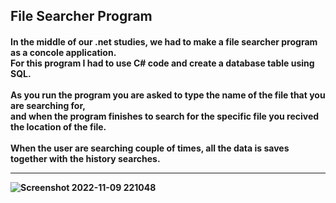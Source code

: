 <h2> File Searcher Program </h2>

<h4> In the middle of our .net studies, we had to make a file searcher program as a concole application. </br>
For this program I had to use C# code and create a database table using SQL. </br>
</br>
As you run the program you are asked to type the name of the file that you are searching for, </br>
and when the program finishes to search for the specific file you recived the location of the file. </br>
</br>
When the user are searching couple of times, all the data is saves together with the history searches. </br>

---

![Screenshot 2022-11-09 221048](https://user-images.githubusercontent.com/112869651/200933130-a092d826-6dfd-4ea1-b139-8455bc752168.png)

